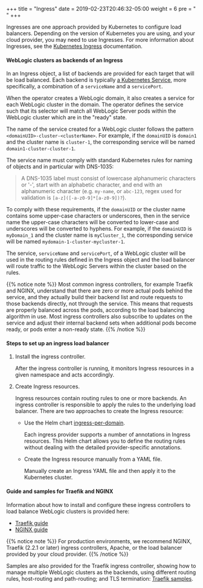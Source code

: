 +++
title = "Ingress"
date = 2019-02-23T20:46:32-05:00
weight = 6
pre = "<b> </b>"
+++

Ingresses are one approach provided by Kubernetes to configure load balancers.
Depending on the version of Kubernetes you are using, and your cloud provider, you may need to use Ingresses.
For more information about Ingresses, see the [Kubernetes Ingress](https://kubernetes.io/docs/concepts/services-networking/ingress/) documentation.

#### WebLogic clusters as backends of an Ingress

In an Ingress object, a list of backends are provided for each target that will be load balanced.  Each backend is typically
[a Kubernetes Service](https://kubernetes.io/docs/concepts/services-networking/service/), more specifically, a combination of a `serviceName` and a `servicePort`.

When the operator creates a WebLogic domain, it also creates a service for each WebLogic cluster in the domain.
The operator defines the service such that its selector will match all WebLogic Server pods within the WebLogic cluster
which are in the "ready" state.

The name of the service created for a WebLogic cluster follows the pattern `<domainUID>-cluster-<clusterName>`.
For example, if the `domainUID` is `domain1` and the cluster name is `cluster-1`, the corresponding service
will be named `domain1-cluster-cluster-1`.

The service name must comply with standard Kubernetes rules for naming of objects and in particular with DNS-1035:
> A DNS-1035 label must consist of lowercase alphanumeric characters or '-', start with an alphabetic character, and end with an alphanumeric character (e.g. `my-name`,  or `abc-123`, regex used for validation is `[a-z]([-a-z0-9]*[a-z0-9])?`).

To comply with these requirements, if the `domainUID` or the cluster name contains some upper-case characters or underscores, then
in the service name the upper-case characters will be converted to lower-case and underscores will be converted to hyphens.
For example, if the `domainUID` is `myDomain_1` and the cluster name is `myCluster_1`, the corresponding service will be named
`mydomain-1-cluster-mycluster-1`.

The service, `serviceName` and `servicePort`, of a WebLogic cluster will be used in the routing rules defined in the Ingress
object and the load balancer will route traffic to the WebLogic Servers within the cluster based on the rules.

{{% notice note %}}
Most common ingress controllers, for example Traefik and NGINX,
understand that there are zero or more actual pods behind the service, and they actually
build their backend list and route requests to those backends directly, not through the service.  This means that
requests are properly balanced across the pods, according to the load balancing algorithm
in use.  Most ingress controllers also
subscribe to updates on the service and adjust their internal backend sets when
additional pods become ready, or pods enter a non-ready state.
{{% /notice %}}

#### Steps to set up an ingress load balancer

1. Install the ingress controller.

    After the ingress controller is running, it monitors Ingress resources in a given namespace and acts accordingly.

1. Create Ingress resources.

    Ingress resources contain routing rules to one or more backends. An ingress controller is responsible to apply the rules to the underlying load balancer.
    There are two approaches to create the Ingress resource:

      * Use the Helm chart [ingress-per-domain](https://github.com/oracle/weblogic-kubernetes-operator/blob/main/kubernetes/samples/charts/ingress-per-domain).  

        Each ingress provider supports a number of annotations in Ingress resources. This Helm chart allows you to define the routing rules without dealing with the detailed provider-specific annotations.

      * Create the Ingress resource manually from a YAML file.

        Manually create an Ingress YAML file and then apply it to the Kubernetes cluster.

#### Guide and samples for Traefik and NGINX

Information about how to install and configure these ingress controllers to load balance WebLogic clusters is provided here:

 - [Traefik guide](https://github.com/oracle/weblogic-kubernetes-operator/blob/main/kubernetes/samples/charts/traefik/README.md)
 - [NGINX guide](https://github.com/oracle/weblogic-kubernetes-operator/blob/main/kubernetes/samples/charts/nginx/README.md)

 {{% notice note %}}
 For production environments, we recommend NGINX, Traefik (2.2.1 or later) ingress controllers, Apache, or the load balancer provided by your cloud provider.
 {{% /notice %}}

Samples are also provided for the Traefik ingress controller, showing how to manage multiple WebLogic clusters as the backends, using different routing rules, host-routing and path-routing; and TLS termination: [Traefik samples](https://github.com/oracle/weblogic-kubernetes-operator/blob/main/kubernetes/samples/charts/traefik/samples).
